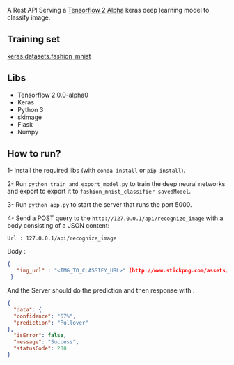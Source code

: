A Rest API Serving a [Tensorflow 2 Alpha](https://www.tensorflow.org/alpha) keras deep learning model to classify image.

## Training set

[keras.datasets.fashion_mnist](https://www.tensorflow.org/api_docs/python/tf/keras/datasets/fashion_mnist)

## Libs

- Tensorflow 2.0.0-alpha0
- Keras
- Python 3
- skimage
- Flask 
- Numpy

## How to run?

1- Install the required libs (with ```conda install``` or ```pip install```).

2- Run ```python train_and_export_model.py``` to train the deep neural networks and export to export it to ```fashion_mnist_classifier savedModel```.

3- Run ```python app.py``` to start the server that runs the port 5000.

4- Send a POST query to the ```http://127.0.0.1/api/recognize_image``` with a body consisting of a JSON content:

  ```Url : 127.0.0.1/api/recognize_image```

  Body : 
   ```json
   {
      "img_url" : "<IMG_TO_CLASSIFY_URL>" (http://www.stickpng.com/assets/thumbs/580b57fbd9996e24bc43bef3.png)
    }
   ```

  And the Server should do the prediction and then response with : 
  ```json
  {
    "data": {
    "confidence": "67%",
    "prediction": "Pullover"
  },
    "isError": false,
    "message": "Success",
    "statusCode": 200
  }
  ```
